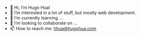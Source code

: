 - 👋 Hi, I’m Hugo Hua!
- 👀 I’m interested in a lot of stuff, but mostly web development.
- 🌱 I’m currently learning ...
- 💞️ I’m looking to collaborate on ...
- 📫 How to reach me: hhua@hugohua.com

<!---
hkh4/hkh4 is a ✨ special ✨ repository because its `README.md` (this file) appears on your GitHub profile.
You can click the Preview link to take a look at your changes.
--->
